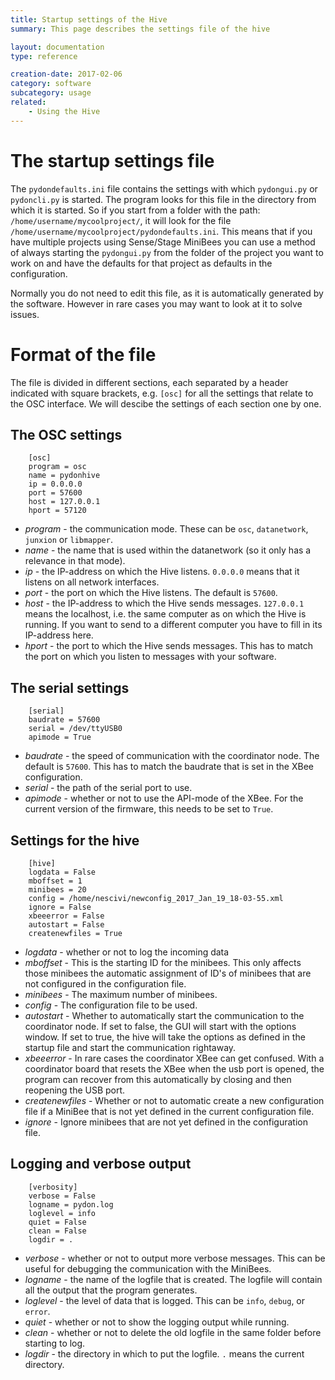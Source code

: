 ```yaml
---
title: Startup settings of the Hive
summary: This page describes the settings file of the hive

layout: documentation
type: reference

creation-date: 2017-02-06
category: software
subcategory: usage
related:
    - Using the Hive
---
```


# The startup settings file

The `pydondefaults.ini` file contains the settings with which `pydongui.py` or `pydoncli.py` is started. The program looks for this file in the directory from which it is started. So if you start from a folder with the path: `/home/username/mycoolproject/`, it will look for the file `/home/username/mycoolproject/pydondefaults.ini`. This means that if you have multiple projects using Sense/Stage MiniBees you can use a method of always starting the `pydongui.py` from the folder of the project you want to work on and have the defaults for that project as defaults in the configuration.

Normally you do not need to edit this file, as it is automatically generated by the software. However in rare cases you may want to look at it to solve issues.

# Format of the file

The file is divided in different sections, each separated by a header indicated with square brackets, e.g. `[osc]` for all the settings that relate to the OSC interface. We will descibe the settings of each section one by one.

## The OSC settings


```
    [osc]
    program = osc
    name = pydonhive
    ip = 0.0.0.0
    port = 57600
    host = 127.0.0.1
    hport = 57120
```

* *program* - the communication mode. These can be `osc`, `datanetwork`, `junxion` or `libmapper`.
* *name* - the name that is used within the datanetwork (so it only has a relevance in that mode).
* *ip* - the IP-address on which the Hive listens. `0.0.0.0` means that it listens on all network interfaces.
* *port* - the port on which the Hive listens. The default is `57600`.
* *host* - the IP-address to which the Hive sends messages. `127.0.0.1` means the localhost, i.e. the same computer as on which the Hive is running. If you want to send to a different computer you have to fill in its IP-address here.
* *hport* - the port to which the Hive sends messages. This has to match the port on which you listen to messages with your software.

## The serial settings

```
    [serial]
    baudrate = 57600
    serial = /dev/ttyUSB0
    apimode = True
```

* *baudrate* - the speed of communication with the coordinator node. The default is `57600`. This has to match the baudrate that is set in the XBee configuration.
* *serial* - the path of the serial port to use.
* *apimode* - whether or not to use the API-mode of the XBee. For the current version of the firmware, this needs to be set to `True`.


## Settings for the hive


```
    [hive]
    logdata = False
    mboffset = 1
    minibees = 20
    config = /home/nescivi/newconfig_2017_Jan_19_18-03-55.xml
    ignore = False
    xbeeerror = False
    autostart = False
    createnewfiles = True
```

* *logdata* - whether or not to log the incoming data
* *mboffset* - This is the starting ID for the minibees. This only affects those minibees the automatic assignment of ID's of minibees that are not configured in the configuration file.
* *minibees* - The maximum number of minibees.
* *config* - The configuration file to be used.
* *autostart* - Whether to automatically start the communication to the coordinator node. If set to false, the GUI will start with the options window. If set to true, the hive will take the options as defined in the startup file and start the communication rightaway.
* *xbeeerror* - In rare cases the coordinator XBee can get confused. With a coordinator board that resets the XBee when the usb port is opened, the program can recover from this automatically by closing and then reopening the USB port.
* *createnewfiles* - Whether or not to automatic create a new configuration file if a MiniBee that is not yet defined in the current configuration file.
* *ignore* - Ignore minibees that are not yet defined in the configuration file.

## Logging and verbose output

```
    [verbosity]
    verbose = False
    logname = pydon.log
    loglevel = info
    quiet = False
    clean = False
    logdir = .
```

* *verbose* - whether or not to output more verbose messages. This can be useful for debugging the communication with the MiniBees.
* *logname* - the name of the logfile that is created. The logfile will contain all the output that the program generates.
* *loglevel* - the level of data that is logged. This can be `info`, `debug`, or `error`.
* *quiet* - whether or not to show the logging output while running.
* *clean* - whether or not to delete the old logfile in the same folder before starting to log.
* *logdir* - the directory in which to put the logfile. `.` means the current directory.

